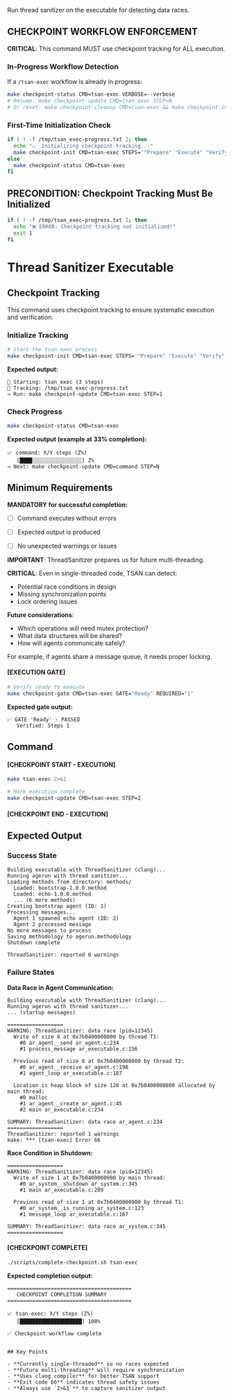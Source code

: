 Run thread sanitizer on the executable for detecting data races.

## CHECKPOINT WORKFLOW ENFORCEMENT

**CRITICAL**: This command MUST use checkpoint tracking for ALL execution.

### In-Progress Workflow Detection

If a `/tsan-exec` workflow is already in progress:

```bash
make checkpoint-status CMD=tsan-exec VERBOSE=--verbose
# Resume: make checkpoint-update CMD=tsan-exec STEP=N
# Or reset: make checkpoint-cleanup CMD=tsan-exec && make checkpoint-init CMD=tsan-exec STEPS='"Prepare" "Execute" "Verify"'
```

### First-Time Initialization Check

```bash
if [ ! -f /tmp/tsan_exec-progress.txt ]; then
  echo "⚠️  Initializing checkpoint tracking..."
  make checkpoint-init CMD=tsan-exec STEPS='"Prepare" "Execute" "Verify"'
else
  make checkpoint-status CMD=tsan-exec
fi
```

## PRECONDITION: Checkpoint Tracking Must Be Initialized

```bash
if [ ! -f /tmp/tsan_exec-progress.txt ]; then
  echo "❌ ERROR: Checkpoint tracking not initialized!"
  exit 1
fi
```

# Thread Sanitizer Executable
## Checkpoint Tracking

This command uses checkpoint tracking to ensure systematic execution and verification.

### Initialize Tracking
```bash
# Start the tsan exec process
make checkpoint-init CMD=tsan-exec STEPS='"Prepare" "Execute" "Verify"'
```

**Expected output:**
```
📍 Starting: tsan_exec (3 steps)
📁 Tracking: /tmp/tsan_exec-progress.txt
→ Run: make checkpoint-update CMD=tsan-exec STEP=1
```

### Check Progress
```bash
make checkpoint-status CMD=tsan-exec
```

**Expected output (example at 33% completion):**
```
📈 command: X/Y steps (Z%)
   [████░░░░░░░░░░░░░░░░] Z%
→ Next: make checkpoint-update CMD=command STEP=N
```

## Minimum Requirements

**MANDATORY for successful completion:**
- [ ] Command executes without errors
- [ ] Expected output is produced
- [ ] No unexpected warnings or issues




**IMPORTANT**: ThreadSanitizer prepares us for future multi-threading.

**CRITICAL**: Even in single-threaded code, TSAN can detect:
- Potential race conditions in design
- Missing synchronization points
- Lock ordering issues

**Future considerations**:
- Which operations will need mutex protection?
- What data structures will be shared?
- How will agents communicate safely?

For example, if agents share a message queue, it needs proper locking.

#### [EXECUTION GATE]
```bash
# Verify ready to execute
make checkpoint-gate CMD=tsan-exec GATE="Ready" REQUIRED="1"
```

**Expected gate output:**
```
✅ GATE 'Ready' - PASSED
   Verified: Steps 1
```

## Command

#### [CHECKPOINT START - EXECUTION]

```bash
make tsan-exec 2>&1

# Mark execution complete
make checkpoint-update CMD=tsan-exec STEP=2
```


#### [CHECKPOINT END - EXECUTION]
## Expected Output

### Success State
```
Building executable with ThreadSanitizer (clang)...
Running agerun with thread sanitizer...
Loading methods from directory: methods/
  Loaded: bootstrap-1.0.0.method
  Loaded: echo-1.0.0.method
  ... (6 more methods)
Creating bootstrap agent (ID: 1)
Processing messages...
  Agent 1 spawned echo agent (ID: 2)
  Agent 2 processed message
No more messages to process
Saving methodology to agerun.methodology
Shutdown complete

ThreadSanitizer: reported 0 warnings
```

### Failure States

**Data Race in Agent Communication:**
```
Building executable with ThreadSanitizer (clang)...
Running agerun with thread sanitizer...
... (startup messages)

==================
WARNING: ThreadSanitizer: data race (pid=12345)
  Write of size 8 at 0x7b0400000800 by thread T1:
    #0 ar_agent__send ar_agent.c:234
    #1 process_message ar_executable.c:156

  Previous read of size 8 at 0x7b0400000800 by thread T2:
    #0 ar_agent__receive ar_agent.c:198
    #1 agent_loop ar_executable.c:187

  Location is heap block of size 128 at 0x7b0400000800 allocated by main thread:
    #0 malloc
    #1 ar_agent__create ar_agent.c:45
    #2 main ar_executable.c:234

SUMMARY: ThreadSanitizer: data race ar_agent.c:234
==================
ThreadSanitizer: reported 1 warnings
make: *** [tsan-exec] Error 66
```

**Race Condition in Shutdown:**
```
==================
WARNING: ThreadSanitizer: data race (pid=12345)
  Write of size 1 at 0x7b0400000900 by main thread:
    #0 ar_system__shutdown ar_system.c:345
    #1 main ar_executable.c:289

  Previous read of size 1 at 0x7b0400000900 by thread T1:
    #0 ar_system__is_running ar_system.c:123
    #1 message_loop ar_executable.c:167

SUMMARY: ThreadSanitizer: data race ar_system.c:345
==================
```


#### [CHECKPOINT COMPLETE]
```bash
./scripts/complete-checkpoint.sh tsan-exec
```

**Expected completion output:**
```
========================================
   CHECKPOINT COMPLETION SUMMARY
========================================

📈 tsan-exec: X/Y steps (Z%)
   [████████████████████] 100%

✅ Checkpoint workflow complete
```
```

## Key Points

- **Currently single-threaded** so no races expected
- **Future multi-threading** will require synchronization
- **Uses clang compiler** for better TSAN support
- **Exit code 66** indicates thread safety issues
- **Always use `2>&1`** to capture sanitizer output